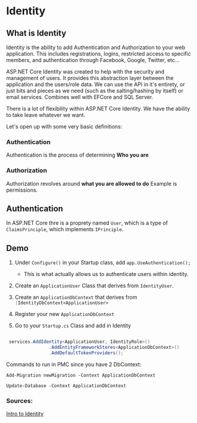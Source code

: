 # Identity

## What is Identity
Identity is the ability to add Authentication and Authorization to your web application. This includes registrations, logins, restricted access to specific members, and authentication through Facebook, Google, Twitter, etc...


ASP.NET Core Identity was created to help with the security and management of users.
It provides this abstraction layer between the application and the users/role data. 
We can use the API in it's entirety, or just bits and pieces as we need (such as the salting/hashing by itself) or email services. 
Combines well with EFCore and SQL Server. 

There is a lot of flexibility within ASP.NET Core Identity. We have the ability to take leave whatever we want. 

Let's open up with some very basic definitions:

### Authentication

Authentication is the process of determining **Who you are**

### Authorization

Authorization revolves around **what you are allowed to do**
Example is permissions. 


## Authentication

In ASP.NET Core thre is a proprety named `User`, which is a type of  `ClaimsPrinciple`, which implements `IPrinciple`.


## Demo


1. Under `Configure()` in your Startup class, add `app.UseAuthentication();` 
     - This is what actually allows us to authenticate users within identity.

1. Create an `ApplicationUser` Class that derives from `IdentityUser`.

1. Create an `ApplicationDbContext` that derives from `:IdentityDbContext<ApplicationUser>`
1. Register your new `ApplicationDbContext`

1. Go to your `Startup.cs` Class and add in Identity

```csharp

 services.AddIdentity<ApplicationUser, IdentityRole>()
                .AddEntityFrameworkStores<ApplicationDbContext>()
                .AddDefaultTokenProviders();

```

Commands to run in PMC since you have 2 DbContext:

```
Add-Migration newMigration -Context ApplicationDbContext
```

```
Update-Database -Context ApplicationDbContext
```



### Sources:
[Intro to Identity](https://docs.microsoft.com/en-us/aspnet/core/security/authentication/identity?view=aspnetcore-2.1&tabs=visual-studio%2Caspnetcore2x)



